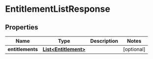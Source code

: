 

# EntitlementListResponse


## Properties

| Name | Type | Description | Notes |
|------------ | ------------- | ------------- | -------------|
|**entitlements** | [**List&lt;Entitlement&gt;**](Entitlement.md) |  |  [optional] |



